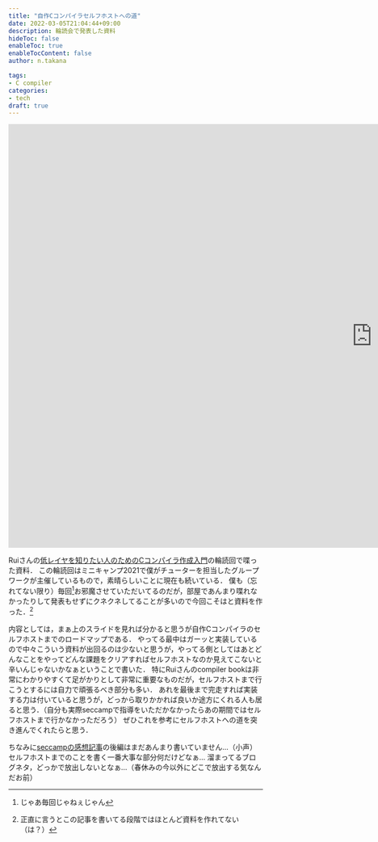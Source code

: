 ```yaml
---
title: "自作Cコンパイラセルフホストへの道"
date: 2022-03-05T21:04:44+09:00
description: 輪読会で発表した資料
hideToc: false
enableToc: true
enableTocContent: false
author: n.takana

tags:
- C compiler
categories:
- tech
draft: true
---
```


<iframe src="https://docs.google.com/presentation/d/e/2PACX-1vRdktxPg6QFMNYsHxO5GtedIBoRCDaREdz1gkUmccTq9T0lPlGNYaDttxqWYZPX5uJJ2IsZiZ2LoK_U/embed?start=false&loop=false&delayms=3000" frameborder="0" width="1440" height="839" allowfullscreen="true" mozallowfullscreen="true" webkitallowfullscreen="true"></iframe>

Ruiさんの[低レイヤを知りたい人のためのCコンパイラ作成入門](https://www.sigbus.info/compilerbook)の輪読回で喋った資料．
この輪読回はミニキャンプ2021で僕がチューターを担当したグループワークが主催しているもので，素晴らしいことに現在も続いている．
僕も（忘れてない限り）毎回[^1]お邪魔させていただいてるのだが，部屋であんまり喋れなかったりして発表もせずにクネクネしてることが多いので今回こそはと資料を作った．[^2]

[^1]:じゃあ毎回じゃねぇじゃん
[^2]:正直に言うとこの記事を書いてる段階ではほとんど資料を作れてない（は？）

内容としては，まぁ上のスライドを見れば分かると思うが自作Cコンパイラのセルフホストまでのロードマップである．
やってる最中はガーッと実装しているので中々こういう資料が出回るのは少ないと思うが，やってる側としてはあとどんなことをやってどんな課題をクリアすればセルフホストなのか見えてこないと辛いんじゃないかなぁということで書いた．
特にRuiさんのcompiler bookは非常にわかりやすくて足がかりとして非常に重要なものだが，セルフホストまで行こうとするには自力で頑張るべき部分も多い．
あれを最後まで完走すれば実装する力は付いていると思うが，どっから取りかかれば良いか途方にくれる人も居ると思う．（自分も実際seccampで指導をいただかなかったらあの期間ではセルフホストまで行かなかっただろう）
ぜひこれを参考にセルフホストへの道を突き進んでくれたらと思う．

ちなみに[seccampの感想記事](https://alignof.github.io/blog/posts/seccamp/)の後編はまだあんまり書いていません...（小声）
セルフホストまでのことを書く一番大事な部分何だけどなぁ...
溜まってるブログネタ，どっかで放出しないとなぁ...（春休みの今以外にどこで放出する気なんだお前）

